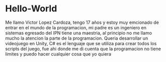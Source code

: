 # Hello-World

Me llamo Victor Lopez Cardoza, tengo 17 años y estoy muy emcionado de entrar en el mundo de la programacion, mi padre es un ingeniero en sistemas egresado del IPN tiene una maestria, al principio no me llamo mucho la atencion la parte de la programacion. Queria desarrollar un videojuego en Unity, C# es el lenguaje que se utiliza para crear todos los scripts del juego, fue ahi donde me di cuenta que la programacion no tiene limites y puedo hacer cualquier cosa que yo quiera
